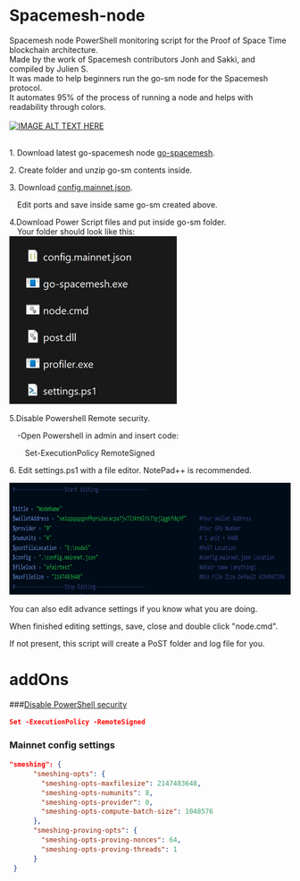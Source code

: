 # Spacemesh-node
Spacemesh node PowerShell monitoring script for the Proof of Space Time blockchain architecture.<br>
Made by the work of Spacemesh contributors Jonh and Sakki, and compiled by Julien S.<br>
It was made to help beginners run the go-sm node for the Spacemesh protocol.<br>
It automates 95% of the process of running a node and helps with readability through colors.<br>
<br>
[![IMAGE ALT TEXT HERE](https://img.youtube.com/vi/IF4jAciMn0o/0.jpg)](https://www.youtube.com/watch?v=IF4jAciMn0o)
<br>
<br>
<div id="How to:" class="tabcontent">
<p>1. Download latest go-spacemesh node <a href="https://github.com/spacemeshos/go-spacemesh/releases">go-spacemesh</a>.</p>
<p>2. Create folder and unzip go-sm contents inside.<br></p>
<p>3. Download <a href="https://configs.spacemesh.network/config.mainnet.json">config.mainnet.json</a>.</p>
<p>&emsp;Edit ports and save inside same go-sm created above.<br></p>
<p>4.Download Power Script files and put inside go-sm folder.<br>
  &emsp;Your folder should look like this:<br>
  <img src="https://github.com/xeliuqa/PowerScript/blob/main/assets/folder.jpg" height="300px" width="300px"/></p>
<p>5.Disable Powershell Remote security.</p>
<p>&emsp;-Open Powershell in admin and insert code:<br></p>
<p$${\color{green}>&emsp;&emsp;Set-ExecutionPolicy RemoteSigned</p>
<p>6. Edit settings.ps1 with a file editor. NotePad++ is recommended.</p>
</div>

<img src="https://github.com/xeliuqa/PowerScript/blob/main/assets/settings.png" height="200px" width="600px"/>
<p>You can also edit advance settings if you know what you are doing.</p>
<p>When finished editing settings, save, close and double click "node.cmd".</p>
<p>If not present, this script will create a PoST folder and log file for you.</p>


addOns
===
###[Disable PowerShell security](#Disable-PowerShell-security)
```json
Set -ExecutionPolicy -RemoteSigned
```
### Mainnet config settings
 ```json
 "smeshing": {
       "smeshing-opts": {
         "smeshing-opts-maxfilesize": 2147483648,
         "smeshing-opts-numunits": 8,
         "smeshing-opts-provider": 0,
         "smeshing-opts-compute-batch-size": 1048576
       },
       "smeshing-proving-opts": {
         "smeshing-opts-proving-nonces": 64,
         "smeshing-opts-proving-threads": 1
       }
  }
```


